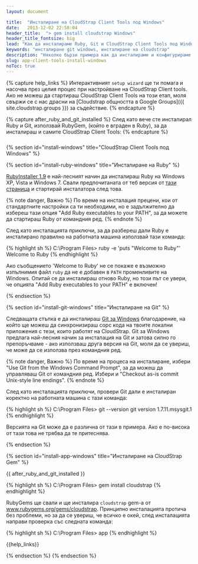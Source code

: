 ```yaml
---
layout: document

title:  "Инсталиране на CloudStrap Client Tools под Windows"
date:   2013-12-02 22:58:04
header_title:  "> gem install cloudstrap Windows"
header_title_fontsize: big
lead: "Как да инсталираме Ruby, Git и CloudStrap Client Tools под Windows"
keywords: "инсталиране git windows, инсталиране на cloudstrap"
description: "Няколко бързи примера как да инсталираме и конфигурираме CloudStrap Client Tools и Git под Windows"
slug: app-client-tools-install-windows
noToc: true
---
```


{% capture help_links %}
  Интерактивният `setup wizard` ще ти помага и насочва през целия процес при настройване на CloudStrap Client tools. Ако не можеш да стартираш CloudStrap Client Tools на този етап, моля свържи се с нас драсни на [Cloudstrap общността в Google Groups]({{ site.cloudstrap.groups }}) за съдействие.
{% endcapture %}

{% capture after_ruby_and_git_installed %}
  След като вече сте инсталирал Ruby и Git, използвай RubyGem, (който е вграден в Ruby), за да инсталираш и самите CloudStrap Client Tools:
{% endcapture %}

<!-- FIXME: Ugly work around -->
<p style="margin: 25px"></p>

{% section id="install-windows" title="CloudStrap Client Tools под Windows" %}

{% section id="install-ruby-windows" title="Инсталиране на Ruby" %}

[RubyInstaller 1.9](http://rubyinstaller.org/) е най-лесният начин да инсталираш Ruby на Windows XP, Vista и Windows 7. Свали предпочитаната от теб версия от [тази страница](http://rubyinstaller.org/downloads/) и стартирай инсталатора след това.

{% note danger, Важно %}
По време на инсталация прецени, кои от стандартните настройки са ти необходими, но е задължително да избереш тази опция "Add Ruby executables to your PATH", за да можете да стартираш Ruby от командния ред.
{% endnote %}

След като инсталацията приключи, за да разбереш дали Ruby е инсталирано правилно на работната машина използвай тази команда:

{% highlight sh %}
C:\Program Files\> ruby -e 'puts "Welcome to Ruby"'
Welcome to Ruby
{% endhighlight %}

Ако съобщението 'Welcome to Ruby' не се покаже е възможно изпълнимия файл `ruby` да не е добавен в `PATH` променливите на Windows. Опитай се да инсталираш отново Ruby, но този път се увери, че опцията "Add Ruby executables to your PATH" е включен!

{% endsection %}

{% section id="install-git-windows" title="Инсталиране на Git" %}

Следващата стъпка е да инсталираш [Git за Windows](http://git-scm.com/downloads) благодарение, на който ще можеш да синхронизираш сорс кода на твоите локални приложения с тези, които работят на CloudStrap. Git за Windows предлага най-лесния начин за инсталация на Git и затова силно го препоръчваме - ако използваш друга версия на Git, моля да се увериш, че може да се използва през командния ред.

{% note danger, Важно %}
По време на процеса на инсталиране, избери "Use Git from the Windows Command Prompt", за да можеш да управляваш Git от командния ред. Избери и "Checkout as-is commit Unix-style line endings".
{% endnote %}

След като инсталацията приключи, провери Git дали е инсталиран коректно на работната машина с тази команда:

{% highlight sh %}
C:\Program Files\> git --version
git version 1.7.11.msysgit.1
{% endhighlight %}

Версията на Git може да е различна от тази в примера. Ако е по-висока от тази това не трябва да те притеснява.

{% endsection %}

{% section id="install-app-windows" title="Инсталиране на CloudStrap Gem" %}

{{ after_ruby_and_git_installed }}

{% highlight sh %}
C:\Program Files\> gem install cloudstrap
{% endhighlight %}

RubyGems ще свали и ще инсталира `cloudstrap` gem-а от www.rubygems.org/gems/cloudstrap. Принципно инсталацията протича без проблеми, но за да се увериш, че всичко е окей, след инсталацията направи проверка със следната команда:

{% highlight sh %}
C:\Program Files\> app
{% endhighlight %}

{{help_links}}

{% endsection %}
{% endsection %}

